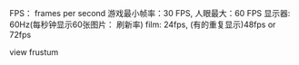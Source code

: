 FPS： frames per second
游戏最小帧率：30 FPS, 人眼最大：60 FPS
显示器: 60Hz(每秒钟显示60张图片： 刷新率)
film: 24fps, (有的重复显示)48fps or 72fps

view frustum